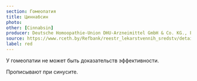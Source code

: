 ```yaml
---
section: Гомеопатия
title: Циннабсин
photo:
other: [Cinnabsin]
producer: Deutsche Homoopathie-Union DHU-Arzneimittel GmbH & Co. KG., Германия
source: https://www.rceth.by/Refbank/reestr_lekarstvennih_sredstv/details/2883_97_02_07_13_18
label: red
---
```


У гомеопатии не может быть доказательств эффективности.

Прописывают при синусите.
